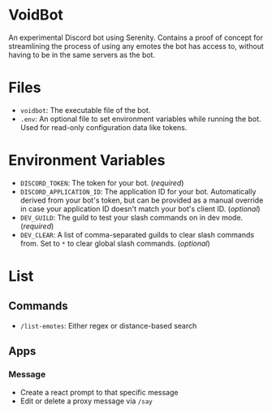# VoidBot

An experimental Discord bot using Serenity. Contains a proof of concept for streamlining the process of using any emotes the bot has access to, without having to be in the same servers as the bot.

# Files

- `voidbot`: The executable file of the bot.
- `.env`: An optional file to set environment variables while running the bot. Used for read-only configuration data like tokens.

# Environment Variables

- `DISCORD_TOKEN`: The token for your bot. (_required_)
- `DISCORD_APPLICATION_ID`: The application ID for your bot. Automatically derived from your bot's token, but can be provided as a manual override in case your application ID doesn't match your bot's client ID. (_optional_)
- `DEV_GUILD`: The guild to test your slash commands on in dev mode. (_required_)
- `DEV_CLEAR`: A list of comma-separated guilds to clear slash commands from. Set to `*` to clear global slash commands. (_optional_)

# List

## Commands

- `/list-emotes`: Either regex or distance-based search

## Apps

### Message

- Create a react prompt to that specific message
- Edit or delete a proxy message via `/say`
